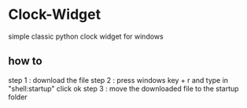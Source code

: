 # Clock-Widget
simple classic python clock widget for windows 

## how to
 step 1 : download the file
 step 2 : press windows key + r and type in "shell:startup" click ok
 step 3 : move the downloaded file to the startup folder

